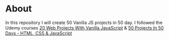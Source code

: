 # About
In this repository I will create 50 Vanilla JS projects in 50 day. 
I followed the Udemy courses [20 Web Projects With Vanilla JavaScript](https://www.udemy.com/course/web-projects-with-vanilla-javascript/?src=sac&kw=20+web+projects+with+vanilla+ja) & [50 Projects In 50 Days - HTML, CSS & JavaScript](https://www.udemy.com/course/50-projects-50-days/)